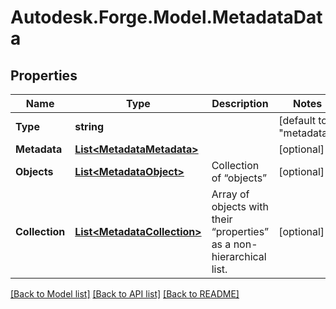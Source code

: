 # Autodesk.Forge.Model.MetadataData
## Properties

Name | Type | Description | Notes
------------ | ------------- | ------------- | -------------
**Type** | **string** |  | [default to "metadata"]
**Metadata** | [**List&lt;MetadataMetadata&gt;**](MetadataMetadata.md) |  | [optional] 
**Objects** | [**List&lt;MetadataObject&gt;**](MetadataObject.md) | Collection of “objects” | [optional] 
**Collection** | [**List&lt;MetadataCollection&gt;**](MetadataCollection.md) | Array of objects with their “properties” as a non-hierarchical list. | [optional] 

[[Back to Model list]](../README.md#documentation-for-models) [[Back to API list]](../README.md#documentation-for-api-endpoints) [[Back to README]](../README.md)

